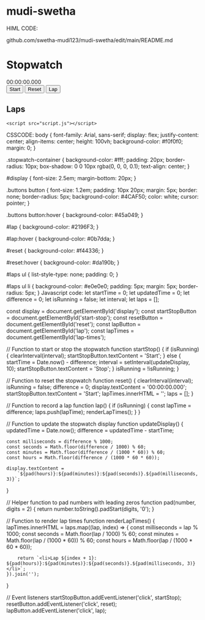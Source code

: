 # mudi-swetha
HIML CODE:
<!DOCTYPE html>
<html lang="en">
<head>github.com/swetha-mudi123/mudi-swetha/edit/main/README.md
    <meta charset="UTF-8">
    <meta name="viewport" content="width=device-width, initial-scale=1.0">
    <title>Stopwatch</title>
    <link rel="stylesheet" href="styles.css">
</head>
<body>
    <div class="stopwatch-container">
        <h1>Stopwatch</h1>
        <div id="display">00:00:00.000</div>
        <div class="buttons">
            <button id="start-stop">Start</button>
            <button id="reset">Reset</button>
            <button id="lap">Lap</button>
        </div>
        <div id="laps">
            <h2>Laps</h2>
            <ul id="lap-times"></ul>
        </div>
    </div>
    
    <script src="script.js"></script>
</body>
</html>
CSSCODE:
body {
    font-family: Arial, sans-serif;
    display: flex;
    justify-content: center;
    align-items: center;
    height: 100vh;
    background-color: #f0f0f0;
    margin: 0;
}

.stopwatch-container {
    background-color: #fff;
    padding: 20px;
    border-radius: 10px;
    box-shadow: 0 0 10px rgba(0, 0, 0, 0.1);
    text-align: center;
}

#display {
    font-size: 2.5em;
    margin-bottom: 20px;
}

.buttons button {
    font-size: 1.2em;
    padding: 10px 20px;
    margin: 5px;
    border: none;
    border-radius: 5px;
    background-color: #4CAF50;
    color: white;
    cursor: pointer;
}

.buttons button:hover {
    background-color: #45a049;
}

#lap {
    background-color: #2196F3;
}

#lap:hover {
    background-color: #0b7dda;
}

#reset {
    background-color: #f44336;
}

#reset:hover {
    background-color: #da190b;
}

#laps ul {
    list-style-type: none;
    padding: 0;
}

#laps ul li {
    background-color: #e0e0e0;
    padding: 5px;
    margin: 5px;
    border-radius: 5px;
}
Javascript code:
let startTime = 0;
let updatedTime = 0;
let difference = 0;
let isRunning = false;
let interval;
let laps = [];

const display = document.getElementById('display');
const startStopButton = document.getElementById('start-stop');
const resetButton = document.getElementById('reset');
const lapButton = document.getElementById('lap');
const lapTimes = document.getElementById('lap-times');

// Function to start or stop the stopwatch
function startStop() {
    if (isRunning) {
        clearInterval(interval);
        startStopButton.textContent = 'Start';
    } else {
        startTime = Date.now() - difference;
        interval = setInterval(updateDisplay, 10);
        startStopButton.textContent = 'Stop';
    }
    isRunning = !isRunning;
}

// Function to reset the stopwatch
function reset() {
    clearInterval(interval);
    isRunning = false;
    difference = 0;
    display.textContent = '00:00:00.000';
    startStopButton.textContent = 'Start';
    lapTimes.innerHTML = '';
    laps = [];
}

// Function to record a lap
function lap() {
    if (isRunning) {
        const lapTime = difference;
        laps.push(lapTime);
        renderLapTimes();
    }
}

// Function to update the stopwatch display
function updateDisplay() {
    updatedTime = Date.now();
    difference = updatedTime - startTime;

    const milliseconds = difference % 1000;
    const seconds = Math.floor(difference / 1000) % 60;
    const minutes = Math.floor(difference / (1000 * 60)) % 60;
    const hours = Math.floor(difference / (1000 * 60 * 60));

    display.textContent = 
        `${pad(hours)}:${pad(minutes)}:${pad(seconds)}.${pad(milliseconds, 3)}`;
}

// Helper function to pad numbers with leading zeros
function pad(number, digits = 2) {
    return number.toString().padStart(digits, '0');
}

// Function to render lap times
function renderLapTimes() {
    lapTimes.innerHTML = laps.map((lap, index) => {
        const milliseconds = lap % 1000;
        const seconds = Math.floor(lap / 1000) % 60;
        const minutes = Math.floor(lap / (1000 * 60)) % 60;
        const hours = Math.floor(lap / (1000 * 60 * 60));

        return `<li>Lap ${index + 1}: ${pad(hours)}:${pad(minutes)}:${pad(seconds)}.${pad(milliseconds, 3)}</li>`;
    }).join('');
}

// Event listeners
startStopButton.addEventListener('click', startStop);
resetButton.addEventListener('click', reset);
lapButton.addEventListener('click', lap);
